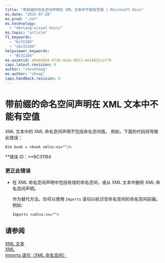 ```yaml
---
title: "带前缀的命名空间声明在 XML 文本中不能有空值 | Microsoft Docs"
ms.date: "2015-07-20"
ms.prod: ".net"
ms.technology: 
  - "devlang-visual-basic"
ms.topic: "article"
f1_keywords: 
  - "bc31184"
  - "vbc31184"
helpviewer_keywords: 
  - "BC31184"
ms.assetid: dde656b4-df3b-4a2e-8871-4e14832ca778
caps.latest.revision: 6
author: "stevehoag"
ms.author: "shoag"
caps.handback.revision: 6
---
```

# 带前缀的命名空间声明在 XML 文本中不能有空值
XML 文本中的 XML 命名空间声明不包括命名空间值。 例如，下面的代码将导致此错误：  
  
```vb#  
Dim book = <book xmlns:ns=""/>  
```  
  
 **错误 ID：**BC31184  
  
### 更正此错误  
  
-   在 XML 命名空间声明中包括有效的命名空间，或从 XML 文本中删除 XML 命名空间声明。  
  
     作为替代方法，你可以使用 `Imports` 语句以标识空命名空间的命名空间前缀。 例如:  
  
    ```vb#  
    Imports <xmlns:ns="">  
    ```  
  
## 请参阅  
 [XML 文本](../../visual-basic/language-reference/xml-literals/index.md)   
 [XML](../../visual-basic/programming-guide/language-features/xml/index.md)   
 [Imports 语句（XML 命名空间）](../../visual-basic/language-reference/statements/imports-statement-xml-namespace.md)